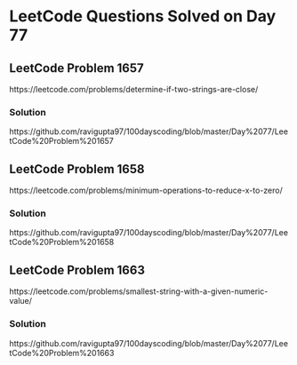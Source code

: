 # LeetCode Questions Solved on Day 77

<h2>LeetCode Problem 1657</h2>  https://leetcode.com/problems/determine-if-two-strings-are-close/
<h3>Solution</h3>  https://github.com/ravigupta97/100dayscoding/blob/master/Day%2077/LeetCode%20Problem%201657

<h2>LeetCode Problem 1658</h2>  https://leetcode.com/problems/minimum-operations-to-reduce-x-to-zero/
<h3>Solution</h3>  https://github.com/ravigupta97/100dayscoding/blob/master/Day%2077/LeetCode%20Problem%201658

<h2>LeetCode Problem 1663</h2>  https://leetcode.com/problems/smallest-string-with-a-given-numeric-value/
<h3>Solution</h3>  https://github.com/ravigupta97/100dayscoding/blob/master/Day%2077/LeetCode%20Problem%201663
